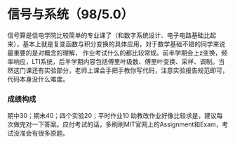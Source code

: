 # 信号与系统（98/5.0）
信号算是信电学院比较简单的专业课了（和数字系统设计、电子电路基础比起来），基本上就是复变函数与积分变换的具体应用，对于数学基础不错的同学来说最重要的是对概念的理解，
作业考试什么的都比较常规。前半学期会上z变换，频率响应，LTI系统，后半学期内容包括傅里叶级数、傅里叶变换、采样、调制。当然这门课还有实验部分，老师上课会手把手教你写代码，注意实验报告规范即可，代码本身没什么难度。
### 成绩构成
期中30；期末40；四个实验20；平时作业10
助教改作业好像比较求是，建议每次做完对一下答案。应付考试的话，多刷刷MIT官网上的Assignment和Exam，考试没准会有很多原题。
